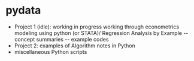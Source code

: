 # pydata
- Project 1 (idle): working in progress working through econometrics modeling using python (or STATA)/ Regression Analysis by Example
  -- concept summaries
  -- example codes
- Project 2: examples of Algorithm notes in Python
- miscellaneous Python scripts
